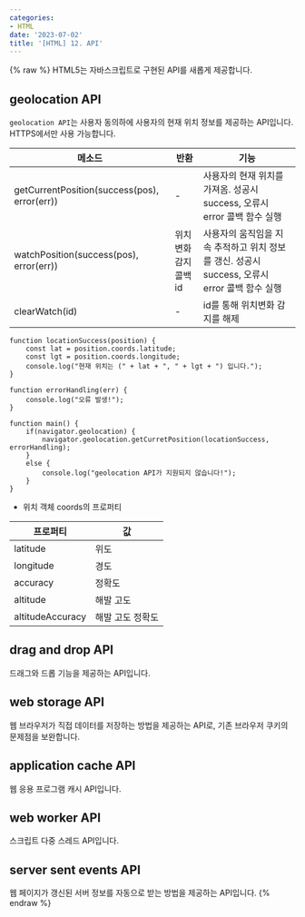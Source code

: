 ```yaml
---
categories:
- HTML
date: '2023-07-02'
title: '[HTML] 12. API'
---
```


{% raw %}
HTML5는 자바스크립트로 구현된 API를 새롭게 제공합니다.

## geolocation API
`geolocation API`는 사용자 동의하에 사용자의 현재 위치 정보를 제공하는 API입니다. HTTPS에서만 사용 가능합니다.

|메소드|반환|기능|
|---|---|---|
|getCurrentPosition(success(pos), error(err))|-|사용자의 현재 위치를 가져옴. 성공시 success, 오류시 error 콜백 함수 실행|
|watchPosition(success(pos), error(err))|위치변화 감지 콜백 id|사용자의 움직임을 지속 추적하고 위치 정보를 갱신. 성공시 success, 오류시 error 콜백 함수 실행|
|clearWatch(id)|-|id를 통해 위치변화 감지를 해제|

```
function locationSuccess(position) {
	const lat = position.coords.latitude;
	const lgt = position.coords.longitude;
	console.log("현재 위치는 (" + lat + ", " + lgt + ") 입니다.");
}

function errorHandling(err) {
	console.log("오류 발생!");
}

function main() {
	if(navigator.geolocation) {
		navigator.geolocation.getCurretPosition(locationSuccess, errorHandling);
	}
	else {
		console.log("geolocation API가 지원되지 않습니다!");
	}
}
```

- 위치 객체 coords의 프로퍼티

|프로퍼티|값|
|---|---|
|latitude|위도|
|longitude|경도|
|accuracy|정확도|
|altitude|해발 고도|
|altitudeAccuracy|해발 고도 정확도|

## drag and drop API
드래그와 드롭 기능을 제공하는 API입니다.

## web storage API
웹 브라우저가 직접 데이터를 저장하는 방법을 제공하는 API로, 기존 브라우저 쿠키의 문제점을 보완합니다.

## application cache API
웹 응용 프로그램 캐시 API입니다.

## web worker API
스크립트 다중 스레드 API입니다.

## server sent events API
웹 페이지가 갱신된 서버 정보를 자동으로 받는 방법을 제공하는 API입니다.
{% endraw %}